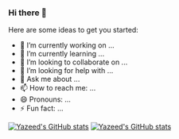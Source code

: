 ### Hi there 👋

Here are some ideas to get you started:

- 🔭 I’m currently working on ...
- 🌱 I’m currently learning ...
- 👯 I’m looking to collaborate on ...
- 🤔 I’m looking for help with ...
- 💬 Ask me about ...
- 📫 How to reach me: ...
- 😄 Pronouns: ...
- ⚡ Fun fact: ...

[![Yazeed's GitHub stats](https://github-readme-stats.vercel.app/api/top-langs/?username=yazeedalrubyli)](https://github.com/anuraghazra/github-readme-stats)
[![Yazeed's GitHub stats](https://github-readme-stats.vercel.app/api?username=yazeedalrubyli)](https://github.com/anuraghazra/github-readme-stats)

